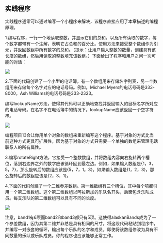    

## 实践程序

实践程序通常可以通过编写一个小程序来解决，该程序直接应用了本章描述的编程原理。

1.编写程序，一行一个地读取整数，并显示它们的总和，以及所有读取的数字，每个数字都带有一个注解，表明它占总和的百分比。使用方法来接受整个数组作为引元，并返回数组中所有数字的总和。（提示：让用户输入整数的数量，创建具有该长度的数组，然后用读取的整数填充该数组。）下面给出了程序和用户之间一次可能的对话：

![](0-Assets/Epubook/程序员编程语言经典合集（计算机科学丛书5册套装），javapython编程语言含经典教材龙书《编译原理》%20(Bruce%20Eckel%20%20Alfred%20V.%20Aho%20%20Monica%20S.%20Lam%20etc.)%20(Z-Library)/images/image10726.jpeg)

2.下面的代码创建了一个小型的电话簿。有一个数组用来存储名字列表，另一个数组用来存储每个名字对应的电话号码。例如，Michael Myers的电话号码是333-8000，Ash Williams的电话号码是333-2323。

编写lookupName方法，使得其代码可以正确地查找并返回输入的目标名字所对应的电话号码。在名字不在电话簿中的情况下，lookupName应该返回一个空字符串。

![](0-Assets/Epubook/程序员编程语言经典合集（计算机科学丛书5册套装），javapython编程语言含经典教材龙书《编译原理》%20(Bruce%20Eckel%20%20Alfred%20V.%20Aho%20%20Monica%20S.%20Lam%20etc.)%20(Z-Library)/images/image10727.jpeg)

编程项目13会让你用单个对象的数组来重新编写这个程序。基于对象的方式比当前这种方式更具可扩展性，因为基于对象的方式只需要一个单独的数组来管理电话联系人的所有属性。

3.编写rotateRight方法，它接受一个整数数组，并将数组内容向右旋转两个槽位，落到右边界之外的数字应该循环回到最左边。例如，如果输入数组是{1，3，5，7}，那么旋转后的数组应该是{5，7，1，3}。如果输入数组是{1，2，3}，那么旋转后的数组应该是{2，3，1}。

4.下面的代码创建了一个二维参差数组。第一维数组有三个槽位，其中每个项都引用一个第二维数组。这个第二维数组以阿拉斯加的乐队名开头，后面包含乐队成员。每支乐队的第二维数组可以具有不同的长度。

![](0-Assets/Epubook/程序员编程语言经典合集（计算机科学丛书5册套装），javapython编程语言含经典教材龙书《编译原理》%20(Bruce%20Eckel%20%20Alfred%20V.%20Aho%20%20Monica%20S.%20Lam%20etc.)%20(Z-Library)/images/image10728.jpeg)

注意，band1有6项而band2和band3都只有5项。这使得alaskanBands成为了一个参差数组，因为其第二维并非总是具有相同的尺寸。将这段代码粘贴到程序中，并编写一对嵌套的循环，输出每个乐队的名字和成员。即使将该数组修改为具有不同数量的乐队或乐队成员，你的程序也应该能够正常工作。